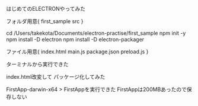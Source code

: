 はじめてのELECTRONやってみた

フォルダ用意{
   first_sample
   src
}

cd /Users/takekota/Documents/electron-practise/first_sample
npm init -y
npm install -D electron
npm install -D electron-packager

ファイル用意{
   index.html
   main.js
   package.json
   preload.js
}

ターミナルから実行できた

index.html改変して
パッケージ化してみた

FirstApp-darwin-x64 > FirstAppを実行できた
FirstAppは200MBあったので保存しない
